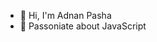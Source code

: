 - 👋 Hi, I'm Adnan Pasha
- 👀 Passoniate about JavaScript

<!---
adnanpasha7/adnanpasha7 is a ✨ special ✨ repository because its `README.md` (this file) appears on your GitHub profile.
You can click the Preview link to take a look at your changes.
--->
